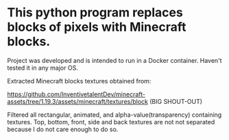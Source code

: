 # This python program replaces blocks of pixels with Minecraft blocks.
Project was developed and is intended to run in a Docker container. Haven't tested it in any major OS.

Extracted Minecraft blocks textures obtained from:

https://github.com/InventivetalentDev/minecraft-assets/tree/1.19.3/assets/minecraft/textures/block
(BIG SHOUT-OUT)


Filtered all rectangular, animated, and alpha-value(transparency) containing textures.
Top, bottom, front, side and back textures are not not separated because I do not care enough to do so.
